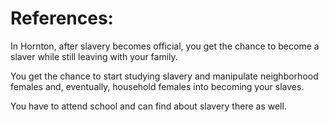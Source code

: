 # References:


In Hornton, after slavery becomes official, you get the chance to become a slaver while still leaving with your family.

You get the chance to start studying slavery and manipulate neighborhood females and, eventually, household females into becoming your slaves.

You have to attend school and can find about slavery there as well.
